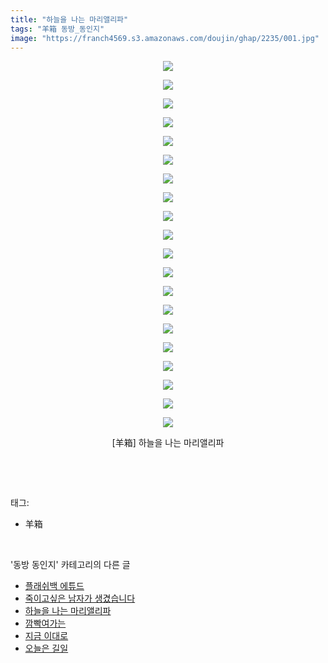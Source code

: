 ```yaml
---
title: "하늘을 나는 마리앨리파"
tags: "羊箱 동방_동인지"
image: "https://franch4569.s3.amazonaws.com/doujin/ghap/2235/001.jpg"
---
```

<div class="article">
<p style="text-align: center; clear: none; float: none;"><img src="{{ site.imgserver2 }}/ghap/2235/001.jpg"/></p>
<p style="text-align: center; clear: none; float: none;"><img src="{{ site.imgserver2 }}/ghap/2235/002.jpg"/></p>
<p style="text-align: center; clear: none; float: none;"><img src="{{ site.imgserver2 }}/ghap/2235/003.jpg"/></p>
<p style="text-align: center; clear: none; float: none;"><img src="{{ site.imgserver2 }}/ghap/2235/004.jpg"/></p>
<p style="text-align: center; clear: none; float: none;"><img src="{{ site.imgserver2 }}/ghap/2235/005.jpg"/></p>
<p style="text-align: center; clear: none; float: none;"><img src="{{ site.imgserver2 }}/ghap/2235/006.jpg"/></p>
<p style="text-align: center; clear: none; float: none;"><img src="{{ site.imgserver2 }}/ghap/2235/007.jpg"/></p>
<p style="text-align: center; clear: none; float: none;"><img src="{{ site.imgserver2 }}/ghap/2235/008.jpg"/></p>
<p style="text-align: center; clear: none; float: none;"><img src="{{ site.imgserver2 }}/ghap/2235/009.jpg"/></p>
<p style="text-align: center; clear: none; float: none;"><img src="{{ site.imgserver2 }}/ghap/2235/010.jpg"/></p>
<p style="text-align: center; clear: none; float: none;"><img src="{{ site.imgserver2 }}/ghap/2235/011.jpg"/></p>
<p style="text-align: center; clear: none; float: none;"><img src="{{ site.imgserver2 }}/ghap/2235/012.jpg"/></p>
<p style="text-align: center; clear: none; float: none;"><img src="{{ site.imgserver2 }}/ghap/2235/013.jpg"/></p>
<p style="text-align: center; clear: none; float: none;"><img src="{{ site.imgserver2 }}/ghap/2235/014.jpg"/></p>
<p style="text-align: center; clear: none; float: none;"><img src="{{ site.imgserver2 }}/ghap/2235/015.jpg"/></p>
<p style="text-align: center; clear: none; float: none;"><img src="{{ site.imgserver2 }}/ghap/2235/016.jpg"/></p>
<p style="text-align: center; clear: none; float: none;"><img src="{{ site.imgserver2 }}/ghap/2235/017.jpg"/></p>
<p style="text-align: center; clear: none; float: none;"><img src="{{ site.imgserver2 }}/ghap/2235/018.jpg"/></p>
<p style="text-align: center; clear: none; float: none;"><img src="{{ site.imgserver2 }}/ghap/2235/019.jpg"/></p>
<p style="text-align: center; clear: none; float: none;"><img src="{{ site.imgserver2 }}/ghap/2235/020.jpg"/></p>
<p style="text-align: center; clear: none; float: none;">[羊箱] 하늘을 나는 마리앨리파</p>
<p><br/></p>
</div><br/>
<div class="tagTrail">
<p>태그: </p>
<ul>
<li>羊箱</li>
</ul>
</div><br/>
<div class="another">
<p>'동방 동인지' 카테고리의 다른 글</p>
<ul>
<li><a href="/ghap_2238">플래쉬백 에튜드</a></li>
<li><a href="/ghap_2236">죽이고싶은 남자가 생겼습니다</a></li>
<li><a href="/ghap_2235">하늘을 나는 마리앨리파</a></li>
<li><a href="/ghap_2234">깜빡여가는</a></li>
<li><a href="/ghap_2232">지금 이대로</a></li>
<li><a href="/ghap_2231">오늘은 길일</a></li>
</ul>
</div><br/>
<div class="cb_module cb_fluid">
<div class="cb_wrt cb_profile">
</div><!-- commentList close -->
</div><br/>
